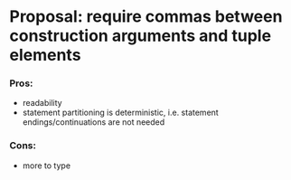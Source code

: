 # Proposal: require commas between construction arguments and tuple elements

### Pros:

* readability
* statement partitioning is deterministic, i.e. statement endings/continuations are not needed

### Cons:

* more to type
